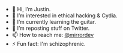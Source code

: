- 👋 Hi, I’m Justin.
- 👀 I’m interested in ethical hacking & Cydia.
- 🌱 I’m currently learning the guitar.
- 💞️ I’m reposting stuff on Twitter.
- 📫 How to reach me: [@mirrordev](https://www.linktr.ee/jvestman)
- ⚡ Fun fact: I'm schizophrenic.

<!---
J-VEST/J-VEST is a ✨ special ✨ repository because its `README.md` (this file) appears on your GitHub profile.
You can click the Preview link to take a look at your changes.
--->
